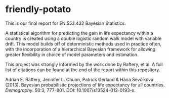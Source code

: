 # friendly-potato
This is our final report for EN.553.432 Bayesian Statistics.

A statistical algorithm for predicting the gain in life expectancy within a country is created using a double logistic random walk model with variable drift. This model builds off of deterministic methods used in practice often, with the incorporation of a hierarchical Bayesian framework for allowing greater flexibility in choice of model parameters and estimation.

This project was strongly informed by the work done by Raftery, et al. A full list of citations can be found at the end of the report within this repository.

Adrian E. Raftery, Jennifer L. Chunn, Patrick Gerland \& Hana Ševčíková (2013). Bayesian probabilistic projections of life expectancy for all countries. *Demography*. 50:3, 777-801. DOI: 10.1007/s13524-012-0193-x.
